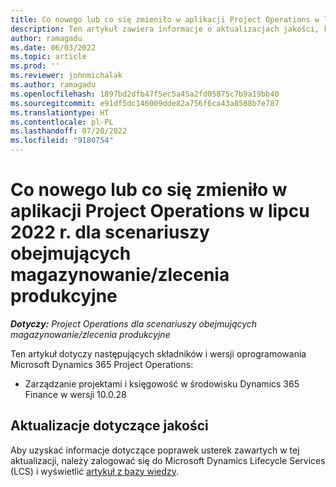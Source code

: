 ```yaml
---
title: Co nowego lub co się zmieniło w aplikacji Project Operations w lipcu 2022 r. dla scenariuszy obejmujących magazynowanie/zlecenia produkcyjne
description: Ten artykuł zawiera informacje o aktualizacjach jakości, które są dostępne w wydaniu z lipca 2022 r. wdrożenia Microsoft Dynamics 365 Project Operations dla scenariuszy opartych na zasobach/produkcji.
author: ramagadu
ms.date: 06/03/2022
ms.topic: article
ms.prod: ''
ms.reviewer: johnmichalak
ms.author: ramagadu
ms.openlocfilehash: 1897bd2dfb47f5ec5a45a2fd05875c7b9a19bb40
ms.sourcegitcommit: e91df5dc146009dde82a756f6ca43a8588b7e787
ms.translationtype: HT
ms.contentlocale: pl-PL
ms.lasthandoff: 07/20/2022
ms.locfileid: "9180754"
---
```

# <a name="whats-new-or-changed-in-project-operations-july-2022-for-stockedproduction-based-scenarios"></a>Co nowego lub co się zmieniło w aplikacji Project Operations w lipcu 2022 r. dla scenariuszy obejmujących magazynowanie/zlecenia produkcyjne

_**Dotyczy:** Project Operations dla scenariuszy obejmujących magazynowanie/zlecenia produkcyjne_

Ten artykuł dotyczy następujących składników i wersji oprogramowania Microsoft Dynamics 365 Project Operations:

- Zarządzanie projektami i księgowość w środowisku Dynamics 365 Finance w wersji 10.0.28

## <a name="quality-updates"></a>Aktualizacje dotyczące jakości

Aby uzyskać informacje dotyczące poprawek usterek zawartych w tej aktualizacji, należy zalogować się do Microsoft Dynamics Lifecycle Services (LCS) i wyświetlić [artykuł z bazy wiedzy](https://fix.lcs.dynamics.com/Issue/Details?bugId=694438).
